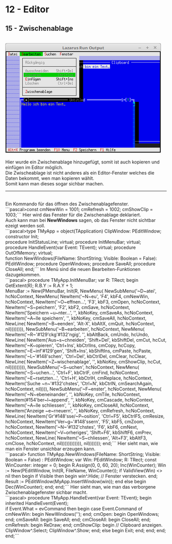 # 12 - Editor
## 15 - Zwischenablage
<br>
<img src="image.png" alt="Selfhtml"><br><br>
Hier wurde ein Zwischenablage hinzugefügt, somit ist auch kopieren und einfügen im Editor möglich.<br>
Die Zwischeablage ist nicht anderes als ein Editor-Fenster welches die Daten bekommt, wen man kopieren wählt.<br>
Somit kann man dieses sogar sichbar machen.<br>
<hr><br>
Ein Kommando für das öffnen des Zwischenablagefenster.<br>
```pascal>const
  cmNewWin = 1001;
  cmRefresh = 1002;
  cmShowClip = 1003;```
Hier wird das Fenster für die Zwischenablage deklariert.<br>
Auch kann man bei <b>NewWindows</b> sagen, ob das Fenster nicht sichtbar ezeigt werden soll.<br>
```pascal>type
  TMyApp = object(TApplication)
    ClipWindow: PEditWindow;
<br>
    constructor Init;
<br>
    procedure InitStatusLine; virtual;
    procedure InitMenuBar; virtual;
<br>
    procedure HandleEvent(var Event: TEvent); virtual;
    procedure OutOfMemory; virtual;
<br>
    function NewWindows(FileName: ShortString; Visible: Boolean = False): PEditWindow;
    procedure OpenWindows;
    procedure SaveAll;
    procedure CloseAll;
  end;```
Im Menü sind die neuen Bearbeiten-Funktionen dazugekommen.<br>
```pascal>  procedure TMyApp.InitMenuBar;
  var
    R: TRect;
  begin
    GetExtent(R);
    R.B.Y := R.A.Y + 1;
<br>
    MenuBar := New(PMenuBar, Init(R, NewMenu(
      NewSubMenu('~D~atei', hcNoContext, NewMenu(
        NewItem('~N~eu', 'F4', kbF4, cmNewWin, hcNoContext,
        NewItem('~O~effnen...', 'F3', kbF3, cmOpen, hcNoContext,
        NewItem('~S~peichern', 'F2', kbF2, cmSave, hcNoContext,
        NewItem('Speichern ~u~nter...', '', kbNoKey, cmSaveAs, hcNoContext,
        NewItem('~A~lle speichern', '', kbNoKey, cmSaveAll, hcNoContext,
        NewLine(
        NewItem('~B~eenden', 'Alt-X', kbAltX, cmQuit, hcNoContext, nil)))))))),
      NewSubMenu('~B~earbeiten', hcNoContext, NewMenu(
        NewItem('~R~'#129'ckg'#132'ngig', '', kbAltBack, cmUndo, hcUndo,
        NewLine(
        NewItem('Aus~s~chneiden', 'Shift+Del', kbShiftDel, cmCut, hcCut,
        NewItem('~K~opieren', 'Ctrl+Ins', kbCtrlIns, cmCopy, hcCopy,
        NewItem('~E~inf'#129'gen', 'Shift+Ins', kbShiftIns, cmPaste, hcPaste,
        NewItem('~L~'#148'schen', 'Ctrl+Del', kbCtrlDel, cmClear, hcClear,
        NewLine(
        NewItem('~Z~wischenablage', '', kbNoKey, cmShowClip, hcCut, nil))))))))),
      NewSubMenu('~S~uchen', hcNoContext, NewMenu(
        NewItem('~S~uchen...', 'Ctrl+F', kbCtrlF, cmFind, hcNoContext,
        NewItem('~E~rsetzten...', 'Ctrl+H', kbCtrlH, cmReplace, hcNoContext,
        NewItem('Suche ~n~'#132'chstes', 'Ctrl+N', kbCtrlN, cmSearchAgain, hcNoContext, nil)))),
      NewSubMenu('~F~enster', hcNoContext, NewMenu(
        NewItem('~N~ebeneinander', '', kbNoKey, cmTile, hcNoContext,
        NewItem(#154'ber~l~append', '', kbNoKey, cmCascade, hcNoContext,
        NewItem('~A~lle schliessen', '', kbNoKey, cmCloseAll, hcNoContext,
        NewItem('Anzeige ~e~rneuern', '', kbNoKey, cmRefresh, hcNoContext,
        NewLine(
        NewItem('Gr'#148'sse/~P~osition', 'Ctrl+F5', kbCtrlF5, cmResize, hcNoContext,
        NewItem('Ver~g~'#148'ssern', 'F5', kbF5, cmZoom, hcNoContext,
        NewItem('~N~'#132'chstes', 'F6', kbF6, cmNext, hcNoContext,
        NewItem('~V~orheriges', 'Shift+F6', kbShiftF6, cmPrev, hcNoContext,
        NewLine(
        NewItem('~S~chliessen', 'Alt+F3', kbAltF3, cmClose, hcNoContext, nil)))))))))))), nil)))))));
  end;```
Hier sieht man, wie man ein Fenster unsichbar erzeugen kann.<br>
```pascal>  function TMyApp.NewWindows(FileName: ShortString; Visible: Boolean = False) : PEditWindow;
  var
    Win: PEditWindow;
    R: TRect;
  const
    WinCounter: integer = 0;
  begin
    R.Assign(0, 0, 60, 20);
    Inc(WinCounter);
    Win := New(PEditWindow, Init(R, FileName, WinCounter));
    if ValidView(Win) <> nil then begin
      if Visible then begin
        win^.Hide;        // Fenster verstecken.
      end;
      Result := PEditWindow(MyApp.InsertWindow(win));
    end else begin
      Dec(WinCounter);
    end;
  end;```
Hier sieht man, wie man das verborgene Zwischenablagefenster sichbar macht.<br>
```pascal>  procedure TMyApp.HandleEvent(var Event: TEvent);
  begin
    inherited HandleEvent(Event);
<br>
    if Event.What = evCommand then begin
      case Event.Command of
        cmNewWin: begin
          NewWindows('');
        end;
        cmOpen: begin
          OpenWindows;
        end;
        cmSaveAll: begin
          SaveAll;
        end;
        cmCloseAll: begin
          CloseAll;
        end;
        cmRefresh: begin
          ReDraw;
        end;
        cmShowClip: begin     // Clipboard anzeigen.
          ClipWindow^.Select;
          ClipWindow^.Show;
        end;
        else begin
          Exit;
        end;
      end;
    end;
  end;```
<br>
